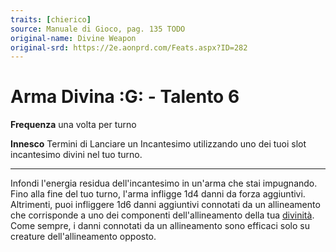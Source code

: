 ```yaml
---
traits: [chierico]
source: Manuale di Gioco, pag. 135 TODO
original-name: Divine Weapon
original-srd: https://2e.aonprd.com/Feats.aspx?ID=282
---
```


# Arma Divina :G: - Talento 6

**Frequenza** una volta per turno

**Innesco** Termini di Lanciare un Incantesimo utilizzando uno dei tuoi slot
incantesimo divini nel tuo turno.

---

Infondi l'energia residua dell'incantesimo in un'arma che stai impugnando. Fino
alla fine del tuo turno, l'arma infligge 1d4 danni da forza aggiuntivi.
Altrimenti, puoi infliggere 1d6 danni aggiuntivi connotati da un allineamento
che corrisponde a uno dei componenti dell'allineamento della tua
[divinità](/classi/chierico#divinita). Come sempre, i danni connotati da un
allineamento sono efficaci solo su creature dell'allineamento opposto.
